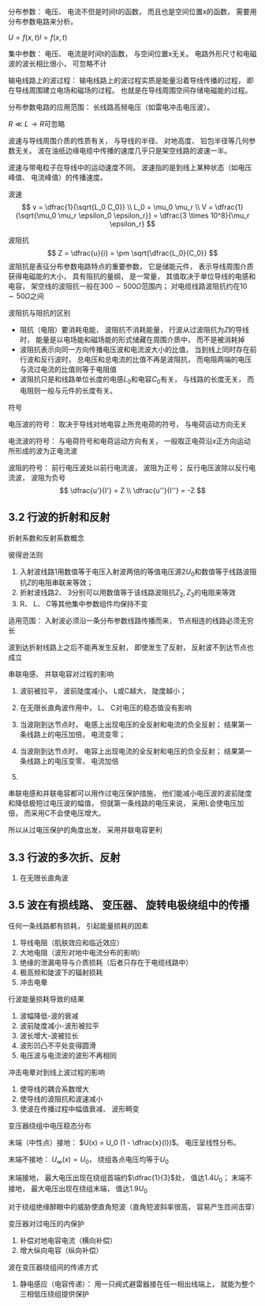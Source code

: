分布参数： 电压、 电流不但是时间t的函数， 而且也是空间位置x的函数， 需要用分布参数电路来分析。

$U = f(x,t) I = f(x,t)$

集中参数： 电压、 电流是时间t的函数， 与空间位置x无关。 电路外形尺寸和电磁波的波长相比很小， 可忽略不计



输电线路上的波过程： 输电线路上的波过程实质是能量沿着导线传播的过程， 即在导线周围建立电场和磁场的过程。 也就是在导线周围空间存储电磁能的过程。

分布参数电路的应用范围： 长线路高频电压（如雷电冲击电压波）。



$R \ll L \rightarrow R \text{可忽略}$



波速与导线周围介质的性质有关， 与导线的半径、 对地高度、 铅包半径等几何参数无关。 波在油纸边缘电缆中传播的速度几乎只是架空线路的波速一半。

波速与带电粒子在导线中的运动速度不同， 波速指的是到线上某种状态（如电压峰值、 电流峰值）的传播速度。

波速
$$
v = \dfrac{1}{\sqrt{L_0 C_0}} \\
L_0 = \mu_0 \mu_r \\
V = \dfrac{1}{\sqrt{\mu_0 \mu_r \epsilon_0 \epsilon_r}} = \dfrac{3 \times 10^8}{\mu_r \epsilon_r}
$$

波阻抗
$$
Z = \dfrac{u}{i} = \pm \sqrt{\dfrac{L_0}{C_0}}
$$
波阻抗是表征分布参数电路特点的重要参数， 它是储能元件， 表示导线周围介质获得电磁能的大小， 具有阻抗的量纲， 是一常量， 其值取决于单位导线的电感和电容， 架空线的波阻抗一般在$300 \sim 500 \Omega$范围内； 对电缆线路波阻抗约在$10 \sim 50 \Omega$之间



波阻抗与阻抗的区别

- 阻抗（电阻）要消耗电能， 波阻抗不消耗能量， 行波从过波阻抗为$Z$的导线时， 能量是以电场能和磁场能的形式储藏在周围介质中， 而不是被消耗掉
- 波阻抗表示向同一方向传播电压波和电流波大小的比值， 当到线上同时存在前行波和反行波时， 总电压和总电流的比值不再是波阻抗， 而电阻两端的电压与流过电流的比值则等于电阻值
- 波阻抗只是和线路单位长度的电感$L_0$和电容$C_0$有关， 与线路的长度无关， 而电阻则一般与元件的长度有关。

符号

电压波的符号： 取决于导线对地电容上所充电荷的符号， 与电荷运动方向无关

电流波的符号： 与电荷符号和电荷运动方向有关， 一般取正电荷沿$x$正方向运动所形成的波为正电流波

波阻的符号： 前行电压波处以前行电流波， 波阻为正号； 反行电压波除以反行电流波， 波阻为负号
$$
\dfrac{u'}{I'} = Z \\
\dfrac{u''}{I''} = -Z
$$

## 3.2 行波的折射和反射

折射系数和反射系数概念

彼得逊法则

1. 入射波线路1用数值等于电压入射波两倍的等值电压源$2U_0$和数值等于线路波阻抗$Z$的电阻串联来等效；
2. 折射波线路2、 3分别可以用数值等于该线路波阻抗$Z_2, Z_3$的电阻来等效
3. R、 L、 C等其他集中参数组件均保持不变

适用范围： 入射波必须沿一条分布参数线路传播而来， 节点相连的线路必须无穷长

波到达折射线路上之后不能再发生反射， 即使发生了反射， 反射波不到达节点也成立

串联电感、 并联电容对过程的影响

1. 波前被拉平， 波前陡度减小， L或C越大， 陡度越小；
2. 在无限长直角波作用中， L、 C对电压的稳态值没有影响

1. 当波刚到达节点时， 电感上出现电压的全反射和电流的负全反射； 结果第一条线路上的电压加倍， 电流变零；
2. 当波刚到达节点时， 电容上出现电流的全反射和电压的负全反射； 结果第一条线路上的电压变零， 电流加倍
3. 

串联电感和并联电容都可以用作过电压保护措施， 他们能减小电压波的波前陡度和降低极短过电压波的幅值， 但就第一条线路的电压来说， 采用L会使电压加倍， 而采用C不会使电压增大。 

所以从过电压保护的角度出发， 采用并联电容更利

## 3.3 行波的多次折、反射

1. 在无限长直角波

## 3.5 波在有损线路、 变压器、 旋转电极绕组中的传播

任何一条线路都有损耗， 引起能量损耗的因素

1. 导线电阻（肌肤效应和临近效应）
2. 大地电阻（波形对地中电流分布的影响）
3. 绝缘的泄漏电导与介质损耗（后者只存在于电缆线路中）
4. 极高频和陡波下的辐射损耗
5. 冲击电晕

行波能量损耗导致的结果

1. 波幅降低-波的衰减
2. 波前陡度减小-波形被拉平
3. 波长增大-波被拉长
4. 波形凹凸不平处变得圆滑
5. 电压波与电流波的波形不再相同

冲击电晕对到线上波过程的影响

1. 使导线的耦合系数增大
2. 使导线的波阻抗和波速减小
3. 使波在传播过程中幅值衰减、 波形畸变

变压器绕组中电压稳态分布

末端（中性点）接地： $U(x) = U_0 (1 - \dfrac{x}{l})$。 电压呈线性分布。

末端不接地： $U_\infty (x) = U_0$， 绕组各点电压均等于$U_0$

末端接地， 最大电压出现在绕组首端约$\dfrac{1}{3}$处， 值达$1.4U_0$； 末端不接地， 最大电压出现在绕组末端， 值达$1.9U_0$

对于绕组绝缘醉眼中的威胁使直角短波（直角短波斜率很高， 容易产生匝间击穿）

变压器对过电压的内保护

1. 补偿对地电容电流（横向补偿）
2. 增大纵向电容（纵向补偿）

波在变压器绕组间的传递方式

1. 静电感应（电容传递）： 用一只阀式避雷器接在任一相出线端上， 就能为整个三相低压绕组提供保护